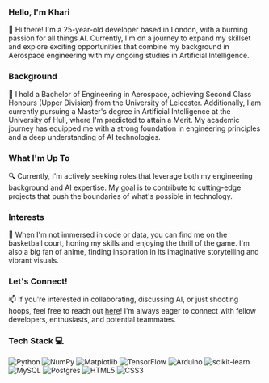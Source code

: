 ### Hello, I'm Khari
👋 Hi there! I'm a 25-year-old developer based in London, with a burning passion for all things AI. Currently, I'm on a journey to expand my skillset and explore exciting opportunities that combine my background in Aerospace engineering with my ongoing studies in Artificial Intelligence.

### Background
🚀 I hold a Bachelor of Engineering in Aerospace, achieving Second Class Honours (Upper Division) from the University of Leicester. Additionally, I am currently pursuing a Master's degree in Artificial Intelligence at the University of Hull, where I'm predicted to attain a Merit. My academic journey has equipped me with a strong foundation in engineering principles and a deep understanding of AI technologies.

### What I'm Up To
🔍 Currently, I'm actively seeking roles that leverage both my engineering background and AI expertise. My goal is to contribute to cutting-edge projects that push the boundaries of what's possible in technology.

### Interests
🏀 When I'm not immersed in code or data, you can find me on the basketball court, honing my skills and enjoying the thrill of the game. I'm also a big fan of anime, finding inspiration in its imaginative storytelling and vibrant visuals.

### Let's Connect!
📫 If you're interested in collaborating, discussing AI, or just shooting hoops, feel free to reach out [here](https://www.linkedin.com/in/khari-tetteh/)! I'm always eager to connect with fellow developers, enthusiasts, and potential teammates.

### Tech Stack 💻 
![Python](https://img.shields.io/badge/python-3670A0?style=for-the-badge&logo=python&logoColor=ffdd54)
![NumPy](https://img.shields.io/badge/numpy-%23013243.svg?style=for-the-badge&logo=numpy&logoColor=white)
![Matplotlib](https://img.shields.io/badge/Matplotlib-%23ffffff.svg?style=for-the-badge&logo=Matplotlib&logoColor=black)
![TensorFlow](https://img.shields.io/badge/TensorFlow-%23FF6F00.svg?style=for-the-badge&logo=TensorFlow&logoColor=white)
![Arduino](https://img.shields.io/badge/-Arduino-00979D?style=for-the-badge&logo=Arduino&logoColor=white)
![scikit-learn](https://img.shields.io/badge/scikit--learn-%23F7931E.svg?style=for-the-badge&logo=scikit-learn&logoColor=white)
![MySQL](https://img.shields.io/badge/mysql-4479A1.svg?style=for-the-badge&logo=mysql&logoColor=white)
![Postgres](https://img.shields.io/badge/postgres-%23316192.svg?style=for-the-badge&logo=postgresql&logoColor=white)
![HTML5](https://img.shields.io/badge/html5-%23E34F26.svg?style=for-the-badge&logo=html5&logoColor=white)
![CSS3](https://img.shields.io/badge/css3-%231572B6.svg?style=for-the-badge&logo=css3&logoColor=white)
